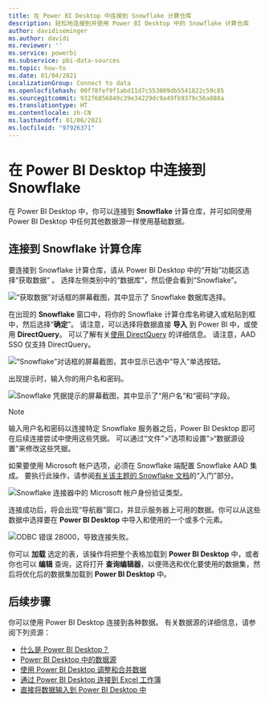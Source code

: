 ```yaml
---
title: 在 Power BI Desktop 中连接到 Snowflake 计算仓库
description: 轻松地连接到并使用 Power BI Desktop 中的 Snowflake 计算仓库
author: davidiseminger
ms.author: davidi
ms.reviewer: ''
ms.service: powerbi
ms.subservice: pbi-data-sources
ms.topic: how-to
ms.date: 01/04/2021
LocalizationGroup: Connect to data
ms.openlocfilehash: 00f78fef9f1abd11d7c553009db5541822c59c85
ms.sourcegitcommit: 932f6856849c39e34229dc9a49fb9379c56a888a
ms.translationtype: HT
ms.contentlocale: zh-CN
ms.lasthandoff: 01/06/2021
ms.locfileid: "97926371"
---
```

# <a name="connect-to-snowflake-in-power-bi-desktop"></a>在 Power BI Desktop 中连接到 Snowflake
在 Power BI Desktop 中，你可以连接到 **Snowflake** 计算仓库，并可如同使用 Power BI Desktop 中任何其他数据源一样使用基础数据。 

## <a name="connect-to-a-snowflake-computing-warehouse"></a>连接到 Snowflake 计算仓库
要连接到 Snowflake 计算仓库，请从 Power BI Desktop 中的“开始”功能区选择“获取数据”  。 选择左侧类别中的“数据库”，然后便会看到“Snowflake”。

![“获取数据”对话框的屏幕截图，其中显示了 Snowflake 数据库选择。](media/desktop-connect-snowflake/connect-snowflake-2b.png)

在出现的 **Snowflake** 窗口中，将你的 Snowflake 计算仓库名称键入或粘贴到框中，然后选择“**确定**”。 请注意，可以选择将数据直接 **导入** 到 Power BI 中，或使用 **DirectQuery**。 可以了解有关[使用 DirectQuery](desktop-use-directquery.md) 的详细信息。 请注意，AAD SSO 仅支持 DirectQuery。

![“Snowflake”对话框的屏幕截图，其中显示已选中“导入”单选按钮。](media/desktop-connect-snowflake/connect-snowflake-3.png)

出现提示时，输入你的用户名和密码。

![Snowflake 凭据提示的屏幕截图，其中显示了“用户名”和“密码”字段。](media/desktop-connect-snowflake/connect-snowflake-4.png)

> [!NOTE]
> 输入用户名和密码以连接特定 Snowflake 服务器之后，Power BI Desktop 即可在后续连接尝试中使用这些凭据。 可以通过“文件”>“选项和设置”>“数据源设置”来修改这些凭据。
> 
> 

如果要使用 Microsoft 帐户选项，必须在 Snowflake 端配置 Snowflake AAD 集成。 要执行此操作，请参阅[有关该主题的 Snowflake 文档](https://docs.snowflake.net/manuals/user-guide/oauth-powerbi.html#power-bi-sso-to-snowflake)的“入门”部分。

![Snowflake 连接器中的 Microsoft 帐户身份验证类型。](media/desktop-connect-snowflake/connect-snowflake-6.png)


连接成功后，将会出现“导航器”窗口，并显示服务器上可用的数据。你可以从这些数据中选择要在 **Power BI Desktop** 中导入和使用的一个或多个元素。

![ODBC 错误 28000，导致连接失败。](media/desktop-connect-snowflake/connect-snowflake-5.png)

你可以 **加载** 选定的表，该操作将把整个表格加载到 **Power BI Desktop** 中，或者你也可以 **编辑** 查询，这将打开 **查询编辑器**，以便筛选和优化要使用的数据集，然后将优化后的数据集加载到 **Power BI Desktop** 中。

## <a name="next-steps"></a>后续步骤
你可以使用 Power BI Desktop 连接到各种数据。 有关数据源的详细信息，请参阅下列资源：

* [什么是 Power BI Desktop？](../fundamentals/desktop-what-is-desktop.md)
* [Power BI Desktop 中的数据源](desktop-data-sources.md)
* [使用 Power BI Desktop 调整和合并数据](desktop-shape-and-combine-data.md)
* [通过 Power BI Desktop 连接到 Excel 工作簿](desktop-connect-excel.md)   
* [直接将数据输入到 Power BI Desktop 中](desktop-enter-data-directly-into-desktop.md)   

